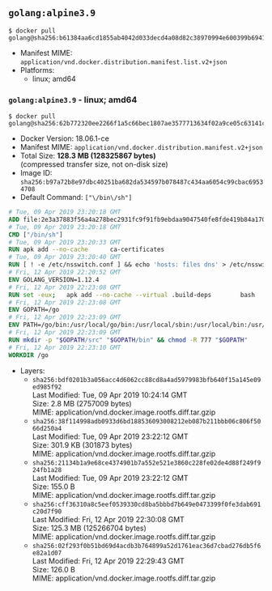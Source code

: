 ## `golang:alpine3.9`

```console
$ docker pull golang@sha256:b61384aa6cd1855ab4042d033decd4a08d82c38970994e600399b6941369bfe3
```

-	Manifest MIME: `application/vnd.docker.distribution.manifest.list.v2+json`
-	Platforms:
	-	linux; amd64

### `golang:alpine3.9` - linux; amd64

```console
$ docker pull golang@sha256:62b772320ee2266f1a5c66bec1807ae3577713634f02a9ce05c63141ce17c4dc
```

-	Docker Version: 18.06.1-ce
-	Manifest MIME: `application/vnd.docker.distribution.manifest.v2+json`
-	Total Size: **128.3 MB (128325867 bytes)**  
	(compressed transfer size, not on-disk size)
-	Image ID: `sha256:b97a72b8e97dbc40251ba682da534597b078487c434aa6054c99cbac69534708`
-	Default Command: `["\/bin\/sh"]`

```dockerfile
# Tue, 09 Apr 2019 23:20:18 GMT
ADD file:2e3a37883f56a4a278bec2931fc9f91fb9ebdaa9047540fe8fde419b84a1701b in / 
# Tue, 09 Apr 2019 23:20:18 GMT
CMD ["/bin/sh"]
# Tue, 09 Apr 2019 23:20:33 GMT
RUN apk add --no-cache 		ca-certificates
# Tue, 09 Apr 2019 23:20:40 GMT
RUN [ ! -e /etc/nsswitch.conf ] && echo 'hosts: files dns' > /etc/nsswitch.conf
# Fri, 12 Apr 2019 22:20:52 GMT
ENV GOLANG_VERSION=1.12.4
# Fri, 12 Apr 2019 22:23:08 GMT
RUN set -eux; 	apk add --no-cache --virtual .build-deps 		bash 		gcc 		musl-dev 		openssl 		go 	; 	export 		GOROOT_BOOTSTRAP="$(go env GOROOT)" 		GOOS="$(go env GOOS)" 		GOARCH="$(go env GOARCH)" 		GOHOSTOS="$(go env GOHOSTOS)" 		GOHOSTARCH="$(go env GOHOSTARCH)" 	; 	apkArch="$(apk --print-arch)"; 	case "$apkArch" in 		armhf) export GOARM='6' ;; 		x86) export GO386='387' ;; 	esac; 		wget -O go.tgz "https://golang.org/dl/go$GOLANG_VERSION.src.tar.gz"; 	echo '4affc3e610cd8182c47abbc5b0c0e4e3c6a2b945b55aaa2ba952964ad9df1467 *go.tgz' | sha256sum -c -; 	tar -C /usr/local -xzf go.tgz; 	rm go.tgz; 		cd /usr/local/go/src; 	./make.bash; 		rm -rf 		/usr/local/go/pkg/bootstrap 		/usr/local/go/pkg/obj 	; 	apk del .build-deps; 		export PATH="/usr/local/go/bin:$PATH"; 	go version
# Fri, 12 Apr 2019 22:23:08 GMT
ENV GOPATH=/go
# Fri, 12 Apr 2019 22:23:09 GMT
ENV PATH=/go/bin:/usr/local/go/bin:/usr/local/sbin:/usr/local/bin:/usr/sbin:/usr/bin:/sbin:/bin
# Fri, 12 Apr 2019 22:23:09 GMT
RUN mkdir -p "$GOPATH/src" "$GOPATH/bin" && chmod -R 777 "$GOPATH"
# Fri, 12 Apr 2019 22:23:10 GMT
WORKDIR /go
```

-	Layers:
	-	`sha256:bdf0201b3a056acc4d6062cc88cd8a4ad5979983bfb640f15a145e09ed985f92`  
		Last Modified: Tue, 09 Apr 2019 10:24:14 GMT  
		Size: 2.8 MB (2757009 bytes)  
		MIME: application/vnd.docker.image.rootfs.diff.tar.gzip
	-	`sha256:38f114998adb0933d6bd188536093008212eb087b211bbb06c806f5066d250a4`  
		Last Modified: Tue, 09 Apr 2019 23:22:12 GMT  
		Size: 301.9 KB (301873 bytes)  
		MIME: application/vnd.docker.image.rootfs.diff.tar.gzip
	-	`sha256:21134b1a9e68ce4374901b7a552e521e3860c228fe02de4d88f249f924fb1a28`  
		Last Modified: Tue, 09 Apr 2019 23:22:12 GMT  
		Size: 155.0 B  
		MIME: application/vnd.docker.image.rootfs.diff.tar.gzip
	-	`sha256:cff36310a8c5eef0539330cd8ba5bbbd7b649e0473399f0fe3dab691c20d7f90`  
		Last Modified: Fri, 12 Apr 2019 22:30:08 GMT  
		Size: 125.3 MB (125266704 bytes)  
		MIME: application/vnd.docker.image.rootfs.diff.tar.gzip
	-	`sha256:02f293f0b51bd69d4acdb3b764899a52d1761eac36d7cbad276db5f6e82a1d07`  
		Last Modified: Fri, 12 Apr 2019 22:29:43 GMT  
		Size: 126.0 B  
		MIME: application/vnd.docker.image.rootfs.diff.tar.gzip
